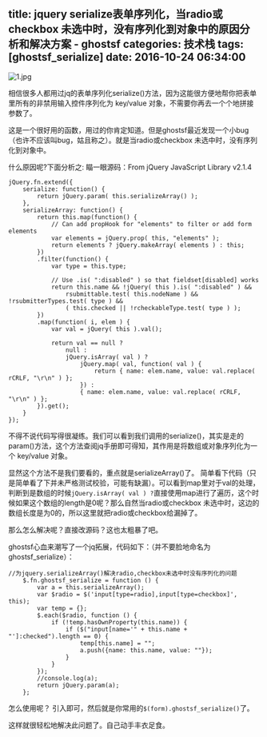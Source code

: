 title: jquery serialize表单序列化，当radio或checkbox 未选中时，没有序列化到对象中的原因分析和解决方案 - ghostsf
categories: 技术栈
tags: [ghostsf_serialize]
date: 2016-10-24 06:34:00
---
![1.jpg][1]

相信很多人都用过jq的表单序列化serialize()方法，因为这能很方便地帮你把表单里所有的非禁用输入控件序列化为 key/value 对象，不需要你再去一个个地拼接参数了。

这是一个很好用的函数，用过的你肯定知道。但是ghostsf最近发现一个小bug（也许不应该叫bug，姑且称之）。就是当radio或checkbox 未选中时，没有序列化到对象中。

什么原因呢?下面分析之:
瞄一眼源码：From jQuery JavaScript Library v2.1.4

    jQuery.fn.extend({
    	serialize: function() {
    		return jQuery.param( this.serializeArray() );
    	},
    	serializeArray: function() {
    		return this.map(function() {
    			// Can add propHook for "elements" to filter or add form elements
    			var elements = jQuery.prop( this, "elements" );
    			return elements ? jQuery.makeArray( elements ) : this;
    		})
    		.filter(function() {
    			var type = this.type;
    
    			// Use .is( ":disabled" ) so that fieldset[disabled] works
    			return this.name && !jQuery( this ).is( ":disabled" ) &&
    				rsubmittable.test( this.nodeName ) && !rsubmitterTypes.test( type ) &&
    				( this.checked || !rcheckableType.test( type ) );
    		})
    		.map(function( i, elem ) {
    			var val = jQuery( this ).val();
    
    			return val == null ?
    				null :
    				jQuery.isArray( val ) ?
    					jQuery.map( val, function( val ) {
    						return { name: elem.name, value: val.replace( rCRLF, "\r\n" ) };
    					}) :
    					{ name: elem.name, value: val.replace( rCRLF, "\r\n" ) };
    		}).get();
    	}
    });


不得不说代码写得很凝练。我们可以看到我们调用的serialize()，其实是走的param()方法，这个方法查阅jq手册即可得知，其作用是将数组或对象序列化为一个 key/value 对象。

显然这个方法不是我们要看的，重点就是serializeArray()了。
简单看下代码（只是简单看了下并未严格测试校验，可能有缺漏）。可以看到map里对于val的处理，判断到是数组的时候`jQuery.isArray( val ) ?`直接使用map进行了遍历，这个时候如果这个数组的length是0呢？那么自然当radio或checkbox 未选中时，这边的数组长度是为0的，所以这里就把radio或checkbox给漏掉了。

那么怎么解决呢？直接改源码？这也太粗暴了吧。

ghostsf心血来潮写了一个jq拓展，代码如下：（并不要脸地命名为ghostsf_serialize）：

    //为jquery.serializeArray()解决radio,checkbox未选中时没有序列化的问题
        $.fn.ghostsf_serialize = function () {
            var a = this.serializeArray();
            var $radio = $('input[type=radio],input[type=checkbox]', this);
            var temp = {};
            $.each($radio, function () {
                if (!temp.hasOwnProperty(this.name)) {
                    if ($("input[name='" + this.name + "']:checked").length == 0) {
                        temp[this.name] = "";
                        a.push({name: this.name, value: ""});
                    }
                }
            });
            //console.log(a);
            return jQuery.param(a);
        };

怎么使用呢？
引入即可，然后就是你常用的`$(form).ghostsf_serialize()`了。

这样就很轻松地解决此问题了。自己动手丰衣足食。

  [1]: http://www.ghostsf.com/usr/uploads/2016/10/4129815362.jpg

